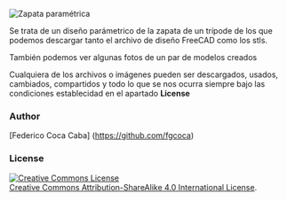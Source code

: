 ![Zapata paramétrica](https://github.com/fgcoca/3D-Design/blob/master/Soporte%20Tripode/Zapata%20Tripode%20Parametrica/Gif/ZapataTripode.gif)

Se trata de un diseño parámetrico de la zapata de un trípode de los que podemos descargar tanto el archivo de diseño FreeCAD como los stls.

También podemos ver algunas fotos de un par de modelos creados

Cualquiera de los archivos o imágenes pueden ser descargados, usados, cambiados, compartidos y todo lo que se nos ocurra siempre bajo las condiciones establecidad en el apartado **License**

### **Author**

[Federico Coca Caba] (https://github.com/fgcoca)

### **License**
<a rel="license" href="http://creativecommons.org/licenses/by-sa/4.0/"><img alt="Creative Commons License" style="border-width:0" src="https://i.creativecommons.org/l/by-sa/4.0/88x31.png" /></a><br /> <a rel="license" href="http://creativecommons.org/licenses/by-sa/4.0/">Creative Commons Attribution-ShareAlike 4.0 International License</a>.

